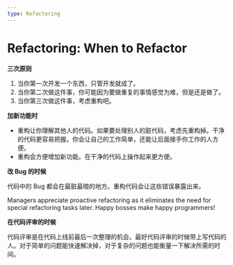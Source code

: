 ```yaml
---
type: Refactoring
---
```


# Refactoring: When to Refactor

**三次原则**

1. 当你第一次开发一个东西，只管开发就成了。
2. 当你第二次做这件事，你可能因为要做重复的事情感觉为难，但是还是做了。
3. 当你第三次做这件事，考虑重构吧。

**加新功能时**

- 重构让你理解其他人的代码。如果要处理别人的脏代码，考虑先重构掉。干净的代码更容易把握。你会让自己的工作简单，还能让后面接手你工作的人方便。
- 重构会方便增加新功能。在干净的代码上操作起来更方便。

**改 Bug 的时候**

代码中的 Bug 都会在最脏最暗的地方。重构代码会让这些错误暴露出来。

Managers appreciate proactive refactoring as it eliminates the need for special refactoring tasks later. Happy bosses make happy programmers!

**在代码评审的时候**

代码评审是在代码上线前最后一次整理的机会。最好代码评审的时候带上写代码的人。对于简单的问题能快速解决掉，对于复杂的问题也能衡量一下解决所需的时间。

